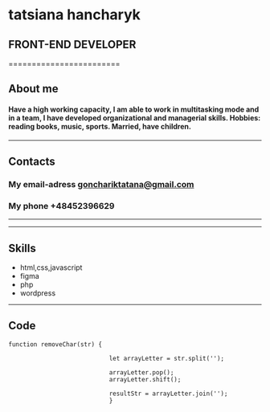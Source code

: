 # tatsiana hancharyk 


## FRONT-END DEVELOPER
========================


## About me

#### Have a high working capacity, I am able to work in multitasking mode and in a team, I have developed organizational and managerial skills. Hobbies: reading books, music, sports. Married, have children.


------------------------        --------------------------

## Contacts

### My email-adress   				gonchariktatana@gmail.com
### My phone									+48452396629

------------------------        --------------------------

------------------------        --------------------------

## Skills

* html,css,javascript
* figma
* php
* wordpress

------------------------        --------------------------

## Code

```
function removeChar(str) {

							let arrayLetter = str.split('');

							arrayLetter.pop();
							arrayLetter.shift();

							resultStr = arrayLetter.join('');
							}
```

